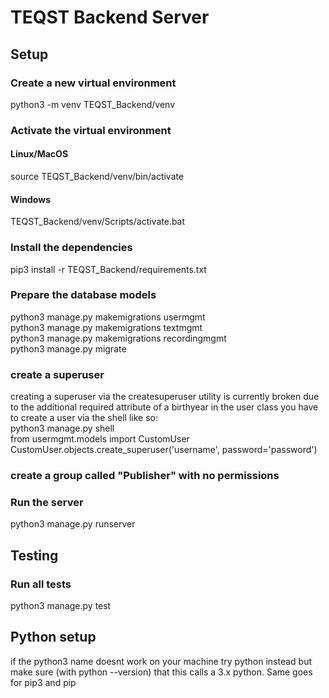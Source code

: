 # TEQST Backend Server

## Setup
### Create a new virtual environment
python3 -m venv TEQST_Backend/venv
### Activate the virtual environment
#### Linux/MacOS
source TEQST_Backend/venv/bin/activate
#### Windows
TEQST_Backend/venv/Scripts/activate.bat
### Install the dependencies
pip3 install -r TEQST_Backend/requirements.txt
### Prepare the database models
python3 manage.py makemigrations usermgmt\
python3 manage.py makemigrations textmgmt\
python3 manage.py makemigrations recordingmgmt\
python3 manage.py migrate
### create a superuser
creating a superuser via the createsuperuser utility is currently broken due to the additional required attribute of a birthyear in the user class
you have to create a user via the shell like so:\
python3 manage.py shell\
from usermgmt.models import CustomUser\
CustomUser.objects.create_superuser('username', password='password')
### create a group called "Publisher" with no permissions
### Run the server
python3 manage.py runserver
## Testing
### Run all tests
python3 manage.py test
## Python setup
if the python3 name doesnt work on your machine try python instead but make sure (with python --version) that this calls a 3.x python. Same goes for pip3 and pip
